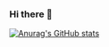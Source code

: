 ### Hi there 👋
[![Anurag's GitHub stats](https://github-readme-stats.vercel.app/api?username=max-gurak)](https://github.com/anuraghazra/github-readme-stats)

<!--
**max-gurak/max-gurak** is a ✨ _special_ ✨ repository because its `README.md` (this file) appears on your GitHub profile.

Here are some ideas to get you started:

- 🔭 I’m currently working on ...
- 🌱 I’m currently learning ...
- 👯 I’m looking to collaborate on ...
- 🤔 I’m looking for help with ...
- 💬 Ask me about ...
- 📫 How to reach me: ...
- 😄 Pronouns: ...
- ⚡ Fun fact: ...
-->
